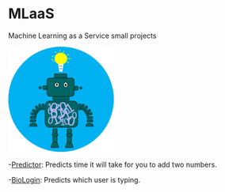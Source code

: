 # MLaaS
Machine Learning as a Service small projects


![alt text](https://github.com/AxelJunes/MLaaS/blob/master/ml.png)

-[Predictor](https://github.com/AxelJunes/MLaaS/tree/master/Predictor):
  Predicts time it will take for you to add two numbers.
  
-[BioLogin](https://github.com/AxelJunes/MLaaS/tree/master/BioLogin):
Predicts which user is typing.
